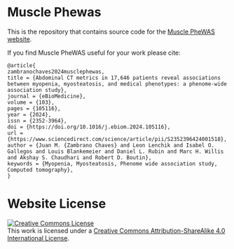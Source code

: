 # Muscle Phewas

This is the repository that contains source code for the [Muscle PheWAS website](https://musclephewas.github.io).

If you find Muscle PheWAS useful for your work please cite:
```
@article{
zambranochaves2024musclephewas,
title = {Abdominal CT metrics in 17,646 patients reveal associations between myopenia, myosteatosis, and medical phenotypes: a phenome-wide association study},
journal = {eBioMedicine},
volume = {103},
pages = {105116},
year = {2024},
issn = {2352-3964},
doi = {https://doi.org/10.1016/j.ebiom.2024.105116},
url = {https://www.sciencedirect.com/science/article/pii/S2352396424001518},
author = {Juan M. {Zambrano Chaves} and Leon Lenchik and Isabel O. Gallegos and Louis Blankemeier and Daniel L. Rubin and Marc H. Willis and Akshay S. Chaudhari and Robert D. Boutin},
keywords = {Myopenia, Myosteatosis, Phenome wide association study, Computed tomography},
}
```

# Website License
<a rel="license" href="http://creativecommons.org/licenses/by-sa/4.0/"><img alt="Creative Commons License" style="border-width:0" src="https://i.creativecommons.org/l/by-sa/4.0/88x31.png" /></a><br />This work is licensed under a <a rel="license" href="http://creativecommons.org/licenses/by-sa/4.0/">Creative Commons Attribution-ShareAlike 4.0 International License</a>.
